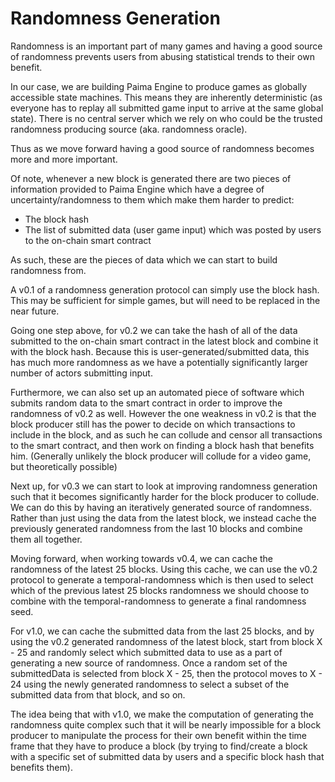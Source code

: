 # Randomness Generation

Randomness is an important part of many games and having a good source of randomness prevents users from abusing statistical trends to their own benefit.

In our case, we are building Paima Engine to produce games as globally accessible state machines. This means they are inherently deterministic (as everyone has to replay all submitted game input to arrive at the same global state). There is no central server which we rely on who could be the trusted randomness producing source (aka. randomness oracle).

Thus as we move forward having a good source of randomness becomes more and more important.

Of note, whenever a new block is generated there are two pieces of information provided to Paima Engine which have a degree of uncertainty/randomness to them which make them harder to predict:

- The block hash
- The list of submitted data (user game input) which was posted by users to the on-chain smart contract

As such, these are the pieces of data which we can start to build randomness from.

A v0.1 of a randomness generation protocol can simply use the block hash. This may be sufficient for simple games, but will need to be replaced in the near future.

Going one step above, for v0.2 we can take the hash of all of the data submitted to the on-chain smart contract in the latest block and combine it with the block hash. Because this is user-generated/submitted data, this has much more randomness as we have a potentially significantly larger number of actors submitting input.

Furthermore, we can also set up an automated piece of software which submits random data to the smart contract in order to improve the randomness of v0.2 as well. However the one weakness in v0.2 is that the block producer still has the power to decide on which transactions to include in the block, and as such he can collude and censor all transactions to the smart contract, and then work on finding a block hash that benefits him. (Generally unlikely the block producer will collude for a video game, but theoretically possible)

Next up, for v0.3 we can start to look at improving randomness generation such that it becomes significantly harder for the block producer to collude. We can do this by having an iteratively generated source of randomness. Rather than just using the data from the latest block, we instead cache the previously generated randomness from the last 10 blocks and combine them all together.

Moving forward, when working towards v0.4, we can cache the randomness of the latest 25 blocks. Using this cache, we can use the v0.2 protocol to generate a temporal-randomness which is then used to select which of the previous latest 25 blocks randomness we should choose to combine with the temporal-randomness to generate a final randomness seed.

For v1.0, we can cache the submitted data from the last 25 blocks, and by using the v0.2 generated randomness of the latest block, start from block X - 25 and randomly select which submitted data to use as a part of generating a new source of randomness. Once a random set of the submittedData is selected from block X - 25, then the protocol moves to X - 24 using the newly generated randomness to select a subset of the submitted data from that block, and so on.

The idea being that with v1.0, we make the computation of generating the randomness quite complex such that it will be nearly impossible for a block producer to manipulate the process for their own benefit within the time frame that they have to produce a block (by trying to find/create a block with a specific set of submitted data by users and a specific block hash that benefits them).
